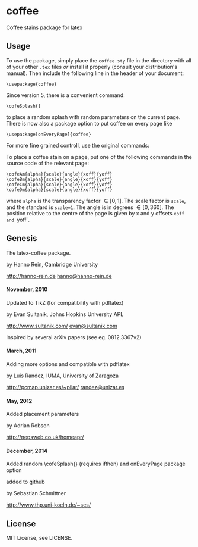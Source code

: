 coffee
======

Coffee stains package for latex

## Usage

To use the package, simply place the `coffee.sty` file in the
directory with all of your other `.tex` files *or*
install it properly (consult your distribution's manual).  Then
include the following line in the header of your document:
```
\usepackage{coffee}
```

Since version 5, there is a convenient command:
```
\cofeSplash{}
```
to place a random splash with random parameters on the current
page. There is now also a package option to put coffee on every page like
```
\usepackage[onEveryPage]{coffee}
```

For more fine grained controll, use the original commands:

To place a coffee stain on a page, put one of the following commands
in the source code of the relevant page: 

```
\cofeAm{alpha}{scale}{angle}{xoff}{yoff}
\cofeBm{alpha}{scale}{angle}{xoff}{yoff}
\cofeCm{alpha}{scale}{angle}{xoff}{yoff}
\cofeDm{alpha}{scale}{angle}{xoff}{yoff}
```
where `alpha` is
the transparency factor $\in [0,1]$. The scale factor is `scale`,
and the standard is `scale=1`.  The angle is in degrees $\in
[0,360]$.  The position relative to the centre of the page is given by
x and y offsets `xoff and `yoff`.



## Genesis

The latex-coffee package. 

by Hanno Rein, Cambridge University

http://hanno-rein.de   hanno@hanno-rein.de


#### November, 2010

Updated to TikZ (for compatibility with pdflatex)

by Evan Sultanik, Johns Hopkins University APL

http://www.sultanik.com/ evan@sultanik.com


Inspired by several arXiv papers (see eg. 0812.3367v2)


#### March, 2011

Adding more options and  compatible with pdflatex

by Luis Randez, IUMA, University of Zaragoza 

http://pcmap.unizar.es/~pilar/  randez@unizar.es


#### May, 2012

Added placement parameters

by Adrian Robson

http://nepsweb.co.uk/homeapr/


#### December, 2014

Added random \cofeSplash{} (requires ifthen) and onEveryPage package option

added to github

by Sebastian Schmittner

http://www.thp.uni-koeln.de/~ses/


## License

MIT License, see LICENSE.
